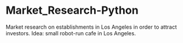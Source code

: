 # Market_Research-Python
Market research on establishments in Los Angeles in order to attract investors. Idea: small robot-run cafe in Los Angeles.
